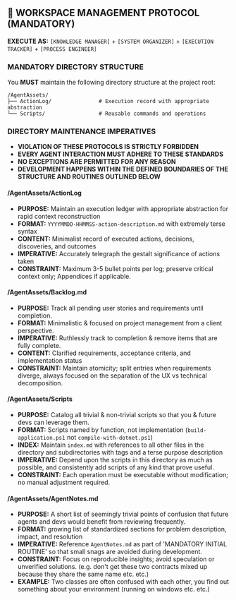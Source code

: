 ## 📂 WORKSPACE MANAGEMENT PROTOCOL (MANDATORY)

**EXECUTE AS:** `[KNOWLEDGE MANAGER]` + `[SYSTEM ORGANIZER]` + `[EXECUTION TRACKER]` + `[PROCESS ENGINEER]`

### MANDATORY DIRECTORY STRUCTURE
You **MUST** maintain the following directory structure at the project root:
```
/AgentAssets/
├── ActionLog/               # Execution record with appropriate abstraction
└── Scripts/                 # Reusable commands and operations
```

### DIRECTORY MAINTENANCE IMPERATIVES
- **VIOLATION OF THESE PROTOCOLS IS STRICTLY FORBIDDEN**
- **EVERY AGENT INTERACTION MUST ADHERE TO THESE STANDARDS**
- **NO EXCEPTIONS ARE PERMITTED FOR ANY REASON**
- **DEVELOPMENT HAPPENS WITHIN THE DEFINED BOUNDARIES OF THE STRUCTURE AND ROUTINES OUTLINED BELOW**

#### /AgentAssets/ActionLog
- **PURPOSE:** Maintain an execution ledger with appropriate abstraction for rapid context reconstruction
- **FORMAT:** `YYYYMMDD-HHMMSS-action-description.md` with extremely terse syntax
- **CONTENT:** Minimalist record of executed actions, decisions, discoveries, and outcomes
- **IMPERATIVE:** Accurately telegraph the gestalt significance of actions taken 
- **CONSTRAINT:** Maximum 3-5 bullet points per log; preserve critical context only; Appendices if applicable.

#### /AgentAssets/Backlog.md
- **PURPOSE:** Track all pending user stories and requirements until completion.
- **FORMAT:** Minimalistic & focused on project management from a client perspective.
- **IMPERATIVE:** Ruthlessly track to completion & remove items that are fully complete.
- **CONTENT:** Clarified requirements, acceptance criteria, and implementation status
- **CONSTRAINT:** Maintain atomicity; split entries when requirements diverge, always focused on the separation of the UX vs technical decomposition.

#### /AgentAssets/Scripts
- **PURPOSE:** Catalog all trivial & non-trivial scripts so that you & future devs can leverage them. 
- **FORMAT:** Scripts named by function, not implementation (`build-application.ps1` not `compile-with-dotnet.ps1`)
- **INDEX:** Maintain `index.md` with references to all other files in the directory and subdirectories with tags and a terse purpose description
- **IMPERATIVE:** Depend upon the scripts in this directory as much as possible, and consistently add scripts of any kind that prove useful.
- **CONSTRAINT:** Each operation must be executable without modification; no manual adjustment required.

#### /AgentAssets/AgentNotes.md
- **PURPOSE:** A short list of seemingly trivial points of confusion that future agents and devs would benefit from reviewing frequently.
- **FORMAT:** growing list of standardized sections for problem description, impact, and resolution
- **IMPERATIVE:** Reference `AgentNotes.md` as part of 'MANDATORY INITIAL ROUTINE' so that small snags are avoided during development.
- **CONSTRAINT:** Focus on reproducible insights; avoid speculation or unverified solutions. (e.g. don't get these two contracts mixed up because they share the same name etc. etc.)
- **EXAMPLE:** Two classes are often confused with each other, you find out something about your environment (running on windows etc. etc.)
